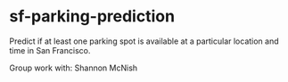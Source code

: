 # sf-parking-prediction
Predict if at least one parking spot is available at a particular location and time in San Francisco. 

Group work with: Shannon McNish
